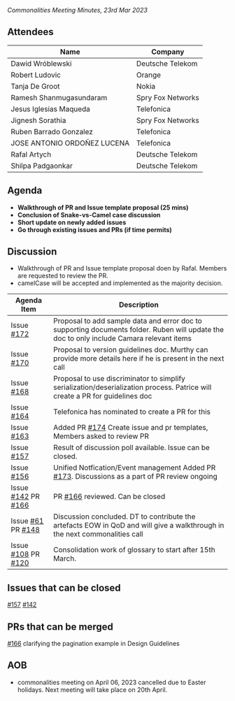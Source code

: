 *Commonalities Meeting Minutes, 23rd Mar 2023*

## Attendees

| Name | Company |
| ---- | ------- |
| Dawid Wróblewski |  Deutsche Telekom | 
| Robert Ludovic|  Orange | 
|Tanja De Groot | Nokia |
|Ramesh Shanmugasundaram | Spry Fox Networks |
|Jesus Iglesias Maqueda | Telefonica |
|Jignesh Sorathia |Spry Fox Networks|
|Ruben Barrado Gonzalez |Telefonica|
|JOSE ANTONIO ORDOÑEZ LUCENA | Telefonica |
| Rafal Artych | Deutsche Telekom |
| Shilpa Padgaonkar | Deutsche Telekom |

## Agenda

* **Walkthrough of PR and Issue template proposal (25 mins)**
* **Conclusion of Snake-vs-Camel case discussion**
* **Short update on newly added issues**
* **Go through existing issues and PRs (if time permits)**

## Discussion
* Walkthrough of PR and Issue template proposal doen by Rafal. Members are requested to review the PR.
* camelCase will be accepted and implemented as the majority decision. 

| Agenda Item | Description |
| ----------- | ----------- |
| Issue [#172](https://github.com/camaraproject/WorkingGroups/issues/172) | Proposal to add sample data and error doc to supporting documents folder. Ruben will update the doc to only include Camara relevant items|
| Issue [#170](https://github.com/camaraproject/WorkingGroups/issues/170) | Proposal to version guidelines doc. Murthy can provide more details here if he is present in the next call |
| Issue [#168](https://github.com/camaraproject/WorkingGroups/issues/168) | Proposal to use discriminator to simplify serialization/deserialization process. Patrice will create a PR for guidelines doc |
| Issue [#164](https://github.com/camaraproject/WorkingGroups/issues/164) | Telefonica has nominated to create a PR for this |
| Issue [#163](https://github.com/camaraproject/WorkingGroups/issues/163) | Added PR [#174](https://github.com/camaraproject/WorkingGroups/pull/174) Create issue and pr templates, Members asked to review PR |
| Issue [#157](https://github.com/camaraproject/WorkingGroups/issues/157) | Result of discussion poll available. Issue can be closed. |
| Issue [#156](https://github.com/camaraproject/WorkingGroups/issues/156) | Unified Notfication/Event management Added PR [#173](https://github.com/camaraproject/WorkingGroups/pull/173). Discussions as a part of PR review ongoing |
| Issue [#142](https://github.com/camaraproject/WorkingGroups/issues/142) PR [#166](https://github.com/camaraproject/WorkingGroups/pull/166) | PR [#166](https://github.com/camaraproject/WorkingGroups/pull/166) reviewed. Can be closed |
| Issue [#61](https://github.com/camaraproject/WorkingGroups/issues/61) PR [#148](https://github.com/camaraproject/WorkingGroups/pull/148) | Discussion concluded. DT to contribute the artefacts EOW in QoD and will give a walkthrough in the next commonalities call |
| Issue [#108](https://github.com/camaraproject/WorkingGroups/issues/108) PR [#120](https://github.com/camaraproject/WorkingGroups/pull/120) | Consolidation work of glossary to start after 15th March.  |

## Issues that can be closed

[#157](https://github.com/camaraproject/WorkingGroups/issues/157) [#142](https://github.com/camaraproject/WorkingGroups/issues/142)

## PRs that can be merged

[#166](https://github.com/camaraproject/WorkingGroups/pull/166) clarifying the pagination example in Design Guidelines

## AOB

* commonalities meeting on April 06, 2023 cancelled due to Easter holidays. Next meeting will take place on 20th April.
